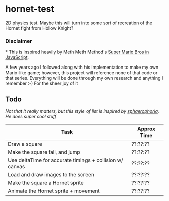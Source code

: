 # hornet-test

2D physics test. Maybe this will turn into some sort of recreation of the Hornet fight from Hollow Knight?


### Disclaimer
\* This is inspired heavily by Meth Meth Method's [Super Mario Bros in JavaScript](https://www.youtube.com/playlist?list=PLS8HfBXv9ZWWe8zXrViYbIM2Hhylx8DZx).

A few years ago I followed along with his implementation to make my own Mario-like game; however, this project will reference none of that code or that series. Everything will be done through my own research and anything I remember :-) For the sheer joy of it



## Todo

_Not that it really matters, but this style of list is inspired by [sphaerophoria](https://www.youtube.com/@sphaerophoria). He does super cool stuff_

| Task                                                          | Approx Time |
| ------------------------------------------------------------- | ----------- |
| Draw a square                                                 | ??:??:??    |
| Make the square fall, and jump                                | ??:??:??    |
| Use deltaTime for accurate timings + collision w/ canvas      | ??:??:??    |
| Load and draw images to the screen                            | ??:??:??    |
| Make the square a Hornet sprite                               | ??:??:??    |
| Animate the Hornet sprite + movement                          | ??:??:??    |
